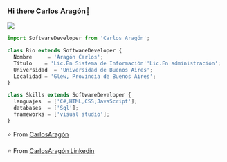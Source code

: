 ### Hi there Carlos Aragón👋

  <img src="https://github.com/thompsonemerson/thompsonemerson/raw/master/cover-thompson.png" />
</p>

```js
import SoftwareDeveloper from 'Carlos Aragón';

class Bio extends SoftwareDeveloper {
  Nombre     = 'Aragón Carlos';
  Título    = 'Lic.En Sistema de Información''Lic.En administración';
  Universidad  = 'Universidad de Buenos Aires';
  Localidad = 'Glew, Provincia de Buenos Aires';
}

class Skills extends SoftwareDeveloper {
  languajes  = ['C#,HTML,CSS;JavaScript'];
  databases  = ['Sql'];
  frameworks = ['visual studio'];
}
```

⭐️ From [CarlosAragón](https://github.com/CarlosfernandoAragon1984)



⭐️ From [CarlosAragón Linkedin](https://www.linkedin.com/in/carlos-fernando-arag%C3%B3n-984b821a4/)
  
  
  



  
  
  
